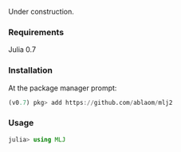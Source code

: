 Under construction.

### Requirements

Julia 0.7

### Installation

At the package manager prompt:

````julia
(v0.7) pkg> add https://github.com/ablaom/mlj2

````

### Usage

````julia
julia> using MLJ

````

